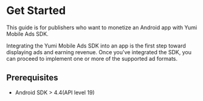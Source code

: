 # Get Started
This guide is for publishers who want to monetize an Android app with Yumi Mobile Ads SDK. 

Integrating the Yumi Mobile Ads SDK into an app is the first step toward displaying ads and earning revenue. Once you've integrated the SDK, you can proceed to implement one or more of the supported ad formats.

## Prerequisites
- Android SDK > 4.4(API level 19)